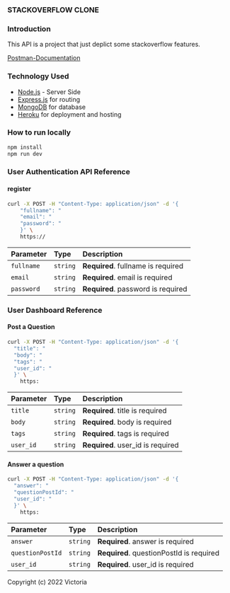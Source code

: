 ### STACKOVERFLOW CLONE

### Introduction

This API is a project that just deplict some stackoverflow features.

[Postman-Documentation]()

### Technology Used

- [Node.js](https://nodejs.org/) - Server Side
- [Express.js](https://expressjs.com/) for routing
- [MongoDB](https://www.cloud.mongodb.com/) for database
- [Heroku](https://www.heroku.com/) for deployment and hosting


### How to run locally

```bash
npm install
npm run dev
```

### User Authentication API Reference

#### register

```bash
curl -X POST -H "Content-Type: application/json" -d '{
    "fullname": "
    "email": "
    "password": "
    }' \
    https://
```

| Parameter  | Type     | Description                        |
| :--------- | :------- | :--------------------------------- |
| `fullname`     | `string` | **Required**. fullname is required     |
| `email`    | `string` | **Required**. email is required    |
| `password` | `string` | **Required**. password is required |

### User Dashboard Reference

#### Post a Question

```bash
curl -X POST -H "Content-Type: application/json" -d '{
  "title": "
  "body": "
  "tags": "
  "user_id": "
  }' \
    https:
```

| Parameter | Type     | Description                       |
| :-------- | :------- | :-------------------------------- |
| `title`    | `string` | **Required**. title is required    |
| `body`  | `string` | **Required**. body is required  |
| `tags` | `string` | **Required**. tags is required |
| `user_id` | `string` | **Required**. user_id is required |

#### Answer a question

```bash
curl -X POST -H "Content-Type: application/json" -d '{
  "answer": "
  "questionPostId": "
  "user_id": "
  }' \
    https:
```

| Parameter | Type     | Description                       |
| :-------- | :------- | :-------------------------------- |
| `answer`    | `string` | **Required**. answer is required    |
| `questionPostId` | `string` | **Required**. questionPostId is required |
| `user_id` | `string` | **Required**. user_id is required |

Copyright (c) 2022 Victoria
